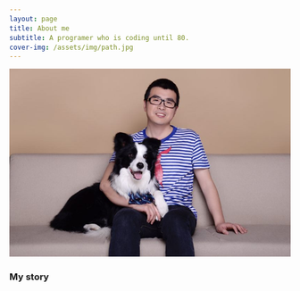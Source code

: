 ```yaml
---
layout: page
title: About me
subtitle: A programer who is coding until 80.
cover-img: /assets/img/path.jpg
---
```


![My Photo](/assets/img/about-me.jpg)


### My story


